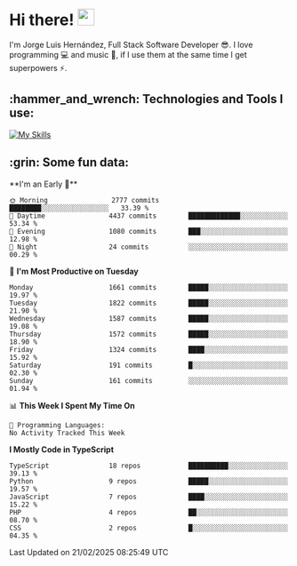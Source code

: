 <h1 align="left">
 <abc>
  <br>Hi there! <img src="https://user-images.githubusercontent.com/42378118/110234147-e3259600-7f4e-11eb-95be-0c4047144dea.gif" width="30"><br>
 </abc>
</h1>

I'm Jorge Luis Hernández, Full Stack Software Developer :sunglasses:. I love programming :computer: and music :musical_score:, if I use them at the same time I get superpowers :zap:. 


<h2 align="left">:hammer_and_wrench: Technologies and Tools I use:</h2>

[![My Skills](https://skillicons.dev/icons?i=js,ts,html,css,py,vue,react,next,nest,postgres,mysql)](https://skillicons.dev)

<h2 align="left">:grin: Some fun data:</h2>
<!--START_SECTION:waka-->
**I'm an Early 🐤** 

```text
🌞 Morning                2777 commits        ████████░░░░░░░░░░░░░░░░░   33.39 % 
🌆 Daytime                4437 commits        █████████████░░░░░░░░░░░░   53.34 % 
🌃 Evening                1080 commits        ███░░░░░░░░░░░░░░░░░░░░░░   12.98 % 
🌙 Night                  24 commits          ░░░░░░░░░░░░░░░░░░░░░░░░░   00.29 % 
```
📅 **I'm Most Productive on Tuesday** 

```text
Monday                   1661 commits        █████░░░░░░░░░░░░░░░░░░░░   19.97 % 
Tuesday                  1822 commits        █████░░░░░░░░░░░░░░░░░░░░   21.90 % 
Wednesday                1587 commits        █████░░░░░░░░░░░░░░░░░░░░   19.08 % 
Thursday                 1572 commits        █████░░░░░░░░░░░░░░░░░░░░   18.90 % 
Friday                   1324 commits        ████░░░░░░░░░░░░░░░░░░░░░   15.92 % 
Saturday                 191 commits         █░░░░░░░░░░░░░░░░░░░░░░░░   02.30 % 
Sunday                   161 commits         ░░░░░░░░░░░░░░░░░░░░░░░░░   01.94 % 
```


📊 **This Week I Spent My Time On** 

```text
💬 Programming Languages: 
No Activity Tracked This Week
```

**I Mostly Code in TypeScript** 

```text
TypeScript               18 repos            ██████████░░░░░░░░░░░░░░░   39.13 % 
Python                   9 repos             █████░░░░░░░░░░░░░░░░░░░░   19.57 % 
JavaScript               7 repos             ████░░░░░░░░░░░░░░░░░░░░░   15.22 % 
PHP                      4 repos             ██░░░░░░░░░░░░░░░░░░░░░░░   08.70 % 
CSS                      2 repos             █░░░░░░░░░░░░░░░░░░░░░░░░   04.35 % 
```




 Last Updated on 21/02/2025 08:25:49 UTC
<!--END_SECTION:waka-->
